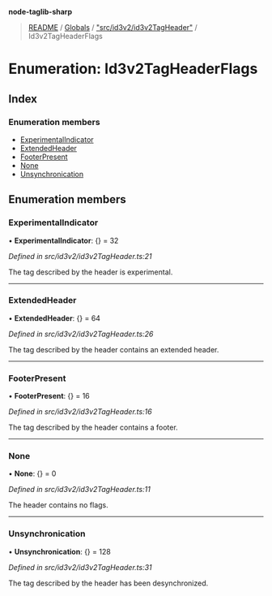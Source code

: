 **node-taglib-sharp**

> [README](../README.md) / [Globals](../globals.md) / ["src/id3v2/id3v2TagHeader"](../modules/_src_id3v2_id3v2tagheader_.md) / Id3v2TagHeaderFlags

# Enumeration: Id3v2TagHeaderFlags

## Index

### Enumeration members

* [ExperimentalIndicator](_src_id3v2_id3v2tagheader_.id3v2tagheaderflags.md#experimentalindicator)
* [ExtendedHeader](_src_id3v2_id3v2tagheader_.id3v2tagheaderflags.md#extendedheader)
* [FooterPresent](_src_id3v2_id3v2tagheader_.id3v2tagheaderflags.md#footerpresent)
* [None](_src_id3v2_id3v2tagheader_.id3v2tagheaderflags.md#none)
* [Unsynchronication](_src_id3v2_id3v2tagheader_.id3v2tagheaderflags.md#unsynchronication)

## Enumeration members

### ExperimentalIndicator

•  **ExperimentalIndicator**: {} = 32

*Defined in src/id3v2/id3v2TagHeader.ts:21*

The tag described by the header is experimental.

___

### ExtendedHeader

•  **ExtendedHeader**: {} = 64

*Defined in src/id3v2/id3v2TagHeader.ts:26*

The tag described by the header contains an extended header.

___

### FooterPresent

•  **FooterPresent**: {} = 16

*Defined in src/id3v2/id3v2TagHeader.ts:16*

The tag described by the header contains a footer.

___

### None

•  **None**: {} = 0

*Defined in src/id3v2/id3v2TagHeader.ts:11*

The header contains no flags.

___

### Unsynchronication

•  **Unsynchronication**: {} = 128

*Defined in src/id3v2/id3v2TagHeader.ts:31*

The tag described by the header has been desynchronized.
